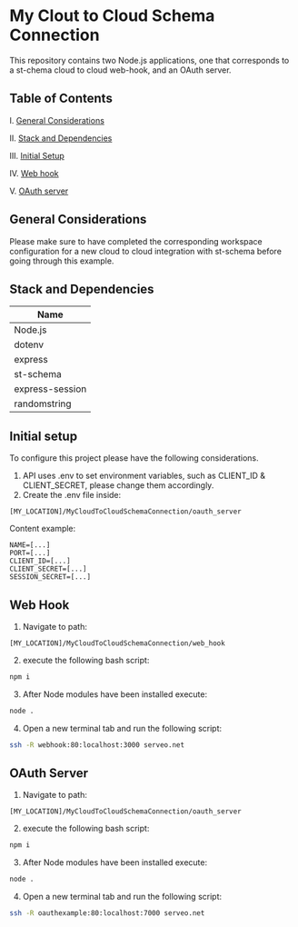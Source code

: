 # My Clout to Cloud Schema Connection
This repository contains two Node.js applications, one that corresponds to a st-chema cloud to cloud web-hook, and an OAuth server.

## Table of Contents
I.   [General Considerations](#general)

II.  [Stack and Dependencies](#stack)

III. [Initial Setup](#setup)

IV.  [Web hook](#web-hook)

V.   [OAuth server](#oaut)

## General Considerations <a name="general"></a>
Please make sure to have completed the corresponding workspace configuration for a new cloud to cloud integration with st-schema before going through this example.

## Stack and Dependencies <a name="stack"></a>

| Name                  |
|-                      |
| Node.js               |
| dotenv                |
| express               |
| st-schema             |
| express-session       |
| randomstring          |

## Initial setup <a name="setup"></a>
To configure this project please have the following considerations.
1. API uses .env to set environment variables, such as CLIENT_ID & CLIENT_SECRET, please change them accordingly.
2. Create the .env file inside:
```
[MY_LOCATION]/MyCloudToCloudSchemaConnection/oauth_server
```
Content example:
```
NAME=[...]
PORT=[...]
CLIENT_ID=[...]
CLIENT_SECRET=[...]
SESSION_SECRET=[...]
```

## Web Hook <a name="web-hook"></a>

1. Navigate to path:
```
[MY_LOCATION]/MyCloudToCloudSchemaConnection/web_hook
```
2. execute the following bash script:
```bash
npm i
```
3. After Node modules have been installed execute:
```bash
node .
```
4. Open a new terminal tab and run the following script:
```bash
ssh -R webhook:80:localhost:3000 serveo.net
```

## OAuth Server <a name="oaut"></a>

1. Navigate to path:
```
[MY_LOCATION]/MyCloudToCloudSchemaConnection/oauth_server
```
2. execute the following bash script:
```bash
npm i
```
3. After Node modules have been installed execute:
```bash
node .
```
4. Open a new terminal tab and run the following script:
```bash
ssh -R oauthexample:80:localhost:7000 serveo.net
```